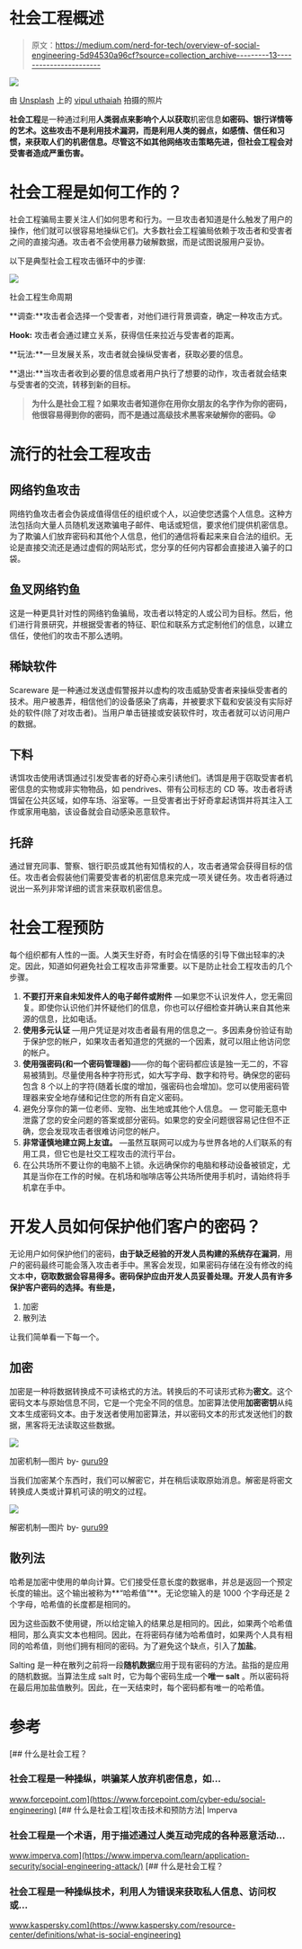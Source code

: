 # 社会工程概述

> 原文：<https://medium.com/nerd-for-tech/overview-of-social-engineering-5d94530a96cf?source=collection_archive---------13----------------------->

![](img/53d0c1c33acd17119d9d8fffa8392140.png)

由 [Unsplash](https://unsplash.com?utm_source=medium&utm_medium=referral) 上的 [vipul uthaiah](https://unsplash.com/@vipul_uthaiah?utm_source=medium&utm_medium=referral) 拍摄的照片

**社会工程**是一种通过利用**人类弱点来影响个人以获取**机密信息**如密码、银行详情等的艺术。这些攻击不是利用技术漏洞，而是利用人类的弱点，如感情、信任和习惯，来获取人们的机密信息。尽管这不如其他网络攻击策略先进，但社会工程会对受害者造成严重伤害。**

# 社会工程是如何工作的？

社会工程骗局主要关注人们如何思考和行为。一旦攻击者知道是什么触发了用户的操作，他们就可以很容易地操纵它们。大多数社会工程骗局依赖于攻击者和受害者之间的直接沟通。攻击者不会使用暴力破解数据，而是试图说服用户妥协。

以下是典型社会工程攻击循环中的步骤:

![](img/b3fc3b9f5b03b103a4428689f5837190.png)

社会工程生命周期

**调查:**攻击者会选择一个受害者，对他们进行背景调查，确定一种攻击方式。

**Hook:** 攻击者会通过建立关系，获得信任来拉近与受害者的距离。

**玩法:**一旦发展关系，攻击者就会操纵受害者，获取必要的信息。

**退出:**当攻击者收到必要的信息或者用户执行了想要的动作，攻击者就会结束与受害者的交流，转移到新的目标。

> **为什么是社会工程？如果攻击者知道你在用你女朋友的名字作为你的密码，他很容易得到你的密码，而不是通过高级技术黑客来破解你的密码。😜**

# 流行的社会工程攻击

## 网络钓鱼攻击

网络钓鱼攻击者会伪装成值得信任的组织或个人，以迫使您透露个人信息。这种方法包括向大量人员随机发送欺骗电子邮件、电话或短信，要求他们提供机密信息。为了欺骗人们放弃密码和其他个人信息，他们的通信将看起来来自合法的组织。无论是直接交流还是通过虚假的网站形式，您分享的任何内容都会直接进入骗子的口袋。

## 鱼叉网络钓鱼

这是一种更具针对性的网络钓鱼骗局，攻击者以特定的人或公司为目标。然后，他们进行背景研究，并根据受害者的特征、职位和联系方式定制他们的信息，以建立信任，使他们的攻击不那么透明。

## 稀缺软件

Scareware 是一种通过发送虚假警报并以虚构的攻击威胁受害者来操纵受害者的技术。用户被愚弄，相信他们的设备感染了病毒，并被要求下载和安装没有实际好处的软件(除了对攻击者)。当用户单击链接或安装软件时，攻击者就可以访问用户的数据。

## 下料

诱饵攻击使用诱饵通过引发受害者的好奇心来引诱他们。诱饵是用于窃取受害者机密信息的实物或非实物物品，如 pendrives、带有公司标志的 CD 等。攻击者将诱饵留在公共区域，如停车场、浴室等。一旦受害者出于好奇拿起诱饵并将其注入工作或家用电脑，该设备就会自动感染恶意软件。

## 托辞

通过冒充同事、警察、银行职员或其他有知情权的人，攻击者通常会获得目标的信任。攻击者会假装他们需要受害者的机密信息来完成一项关键任务。攻击者将通过说出一系列非常详细的谎言来获取机密信息。

# 社会工程预防

每个组织都有人性的一面。人类天生好奇，有时会在情感的引导下做出轻率的决定。因此，知道如何避免社会工程攻击非常重要。以下是防止社会工程攻击的几个步骤。

1.  **不要打开来自未知发件人的电子邮件或附件** —如果您不认识发件人，您无需回复。即使你认识他们并怀疑他们的信息，你也可以仔细检查并确认来自其他来源的信息，比如电话。
2.  **使用多元认证** —用户凭证是对攻击者最有用的信息之一。多因素身份验证有助于保护您的帐户，如果攻击者知道您的凭据的一个因素，就可以阻止他访问您的帐户。
3.  **使用强密码(和一个密码管理器)**——你的每个密码都应该是独一无二的，不容易被猜到。尽量使用各种字符形式，如大写字母、数字和符号。确保您的密码包含 8 个以上的字符(随着长度的增加，强密码也会增加)。您可以使用密码管理器来安全地存储和记住您的所有自定义密码。
4.  避免分享你的第一位老师、宠物、出生地或其他个人信息。 — 您可能无意中泄露了您的安全问题的答案或部分密码。如果您的安全问题很容易记住但不正确，您会发现攻击者很难访问您的帐户。
5.  **非常谨慎地建立网上友谊。** —虽然互联网可以成为与世界各地的人们联系的有用工具，但它也是社交工程攻击的流行平台。
6.  在公共场所不要让你的电脑不上锁。永远确保你的电脑和移动设备被锁定，尤其是当你在工作的时候。在机场和咖啡店等公共场所使用手机时，请始终将手机拿在手中。

# 开发人员如何保护他们客户的密码？

无论用户如何保护他们的密码，**由于缺乏经验的开发人员构建的系统存在漏洞**，用户的密码最终可能会落入攻击者手中。黑客会发现，如果密码存储在没有修改的纯文本**中，窃取数据会容易得多。密码保护应由开发人员妥善处理。开发人员有许多保护客户密码的选择。有些是，**

1.  加密
2.  散列法

让我们简单看一下每一个。

## 加密

加密是一种将数据转换成不可读格式的方法。转换后的不可读形式称为**密文**。这个密码文本与原始信息不同，它是一个完全不同的信息。加密算法使用**加密密钥**从纯文本生成密码文本。由于发送者使用加密算法，并以密码文本的形式发送他们的数据，黑客将无法读取这些数据。

![](img/f3a3578b3ca02293cbc62087193cf74d.png)

加密机制—图片 by- [guru99](https://www.guru99.com/difference-encryption-decryption.html)

当我们加密某个东西时，我们可以解密它，并在稍后读取原始消息。解密是将密文转换成人类或计算机可读的明文的过程。

![](img/9ffbced7848d5d2c3f07b03bd8c740b8.png)

解密机制—图片 by- [guru99](https://www.guru99.com/difference-encryption-decryption.html)

## 散列法

哈希是加密中使用的单向计算。它们接受任意长度的数据串，并总是返回一个预定长度的输出。这个输出被称为**“哈希值”**。无论您输入的是 1000 个字母还是 2 个字母，哈希值的长度都是相同的。

因为这些函数不使用键，所以给定输入的结果总是相同的。因此，如果两个哈希值相同，那么真实文本也相同。因此，在将密码存储为哈希值时，如果两个人具有相同的哈希值，则他们拥有相同的密码。为了避免这个缺点，引入了**加盐**。

Salting 是一种在散列之前将一段**随机数据**应用于现有密码的方法。盐指的是应用的随机数据。当算法生成 salt 时，它为每个密码生成一个**唯一 salt** 。所以密码将在最后用加盐值散列。因此，在一天结束时，每个密码都有唯一的哈希值。

# 参考

[](https://www.forcepoint.com/cyber-edu/social-engineering) [## 什么是社会工程？

### 社会工程是一种操纵，哄骗某人放弃机密信息，如…

www.forcepoint.com](https://www.forcepoint.com/cyber-edu/social-engineering) [](https://www.imperva.com/learn/application-security/social-engineering-attack/) [## 什么是社会工程|攻击技术和预防方法| Imperva

### 社会工程是一个术语，用于描述通过人类互动完成的各种恶意活动…

www.imperva.com](https://www.imperva.com/learn/application-security/social-engineering-attack/) [](https://www.kaspersky.com/resource-center/definitions/what-is-social-engineering) [## 什么是社会工程？

### 社会工程是一种操纵技术，利用人为错误来获取私人信息、访问权或…

www.kaspersky.com](https://www.kaspersky.com/resource-center/definitions/what-is-social-engineering)